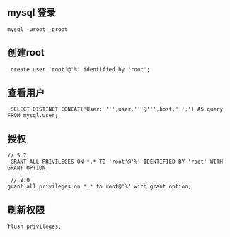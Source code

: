 ## mysql 登录
```
mysql -uroot -proot
```

## 创建root
```
 create user 'root'@'%' identified by 'root';
```

## 查看用户
```
 SELECT DISTINCT CONCAT('User: ''',user,'''@''',host,''';') AS query FROM mysql.user;
```

## 授权
```
// 5.7
 GRANT ALL PRIVILEGES ON *.* TO 'root'@'%' IDENTIFIED BY 'root' WITH GRANT OPTION;
 
 // 8.0
grant all privileges on *.* to root@'%' with grant option;
```

## 刷新权限
```
flush privileges;
```